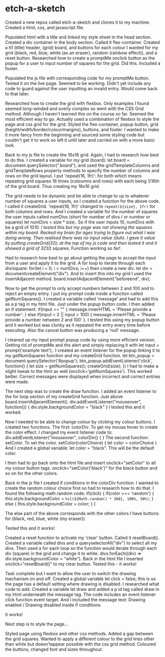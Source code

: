 # etch-a-sketch
Created a new repos called etch-a-sketch and clones it to my machine. Created a html, css, and javascript file.

Populated html with a title and linked my style sheet in the head section. Created a div container in the body section. Called it flex-container.
Created a h1 (title) header, (grid) board, and buttons for each colour I wanted for my grid (black, red, blue, white (as an eraser), random (rainbow effect)), and a reset button.
Researched how to create a promptMe onclick button as the popup for a user to input number of squares for the grid. Did this.
Included a footer.

Populated the js file with corresponding code for my promptMe button. Tested it on the live page. Seemed to be working. Didn't yet include any code to guard against the user
inputting an invalid entry. Would come back to that later.

Researched how to create the grid with flexbox. Only examples I found seemed long-winded and overly complex so went with the CSS Grid method. Although I haven't learned this on the
course so far. Seemed the most efficient way to go. Actually used a combination of flexbox to style the page and css grid for the grid.
Styled the flex-container, popup button, grid (height/width/border/colour/margins), buttons, and footer.
I wanted to make it more fancy from the beginning and sourced some styling code but couldn't get it to work so left it until later and carried on with a more basic look.

Back to my js file to create the 16x16 grid. Again, I had to research how best to do this. I created a variable for my grid (board): let board = document.querySelector(".board");
and used the gridTemplateColumns and gridTemplateRows property methods to specify the number of columns and rows on the grid layout. I put 'repeat(16, 1fr)': for both which means
repeating grid squares 16 times (coloumns and rows) with each being 1/16th of the grid board. Thus creating my 16x16 grid.

The grid needs to be dynamic and be able to change to up to whatever number of squares a user inputs, so I created a function for the above code. I called it createGrid.
'repeat(16, 1fr)' changed to `repeat(${size}, 1fr)` for both columns and rows. And I created a variable for the number of squares the user inputs called numDivs
(short for number of divs / or number or squares) let numDivs = size * size;. So if the user inputs 10, numDivs with be a grid of 10*10.
I tested this but my page was not showing the squares within my board. Racked my brain for ages trying to figure out what I was doing wrong. Then realised there was no input value (duh).
I gave it value by putting createGrid(32); at the top of my js code and then tested it and it showed a grid of 32*32 squares. Function working so far!

Had to research how best to go about getting the page to accept the input from a user and apply it to the grid. A for loop to iterate through each div/square: for(let i = 0; i < numDivs; i++)
then create a new div. let div = documentcreateElement("div"). And to insert this into my grid I used the insertAdjacent method. board.insertAdjacentElement("beforeend", div);

Now to get the prompt to only accept numbers between 2 and 100 and to reject an empty entry. I put my prompt code inside a function called getNumSquares().
I created a variable called 'message' and had to add this as a p tag in my html file. Just under the popup button code.
I then added an if statement.
if(input == "" { message.innerHTML = 'Please provide a number':
} else if(input < 2 || input > 100) { message.innerHTML = 'Please provide a number netween 2 and 100' }.
I tested this using my popup button and it worked but was clunky as it repeated the entry every time before executing. Also the cancel button was producing a 'null' message.

I cleaned up my input prompt popup code by using more efficient version.  Getting rid of promptMe and the alert and simply replacing it with let input = prompt('example text');. I created
an event listener for the popup linking it to my getNumSquares function and my createGrid function.
let btn_popup = document.querySelector('#popup');
btn_popup.addEventListener('click', function() {
  let size = getNumSquares();
  createGrid(size);
})
I had to make a slight tweak to the html as well (onclick='getNumSquares'). This worked better. Correct messages were displayed when incorrect and correct entries were made.

The next step was to create the draw function. I added an event listener to the for loop section of my createGrid function. Just above board.insertAdjacentElement().
div.addEventListener("mouseover", function()) {
div.style.backgroundColor = "black"
}
I tested this and it worked.

Now I needed to be able to change colour by clicking my colour buttons. I created two functions. The first: colorDiv. To get my mouse hover to create the color effect.
I changed my event listener code to:
div.addEventListener("mouseover", colorDiv() {
}
The second function: setColor. To set the color. setColor(colorChoice) {
let color = colorChoice
}
And I created a global variable: let color = "black". This will be the default color.

I then had to go back onto the html file and insert onclick="setColor" to all my colour button tags. onclick="setColor('black')" for the black button and so on for the other colors.

Back in the js file I created if conditions in the colorDiv function. I wanted to create the random colour choice first so had to research how to do that.
I found the following math.random code:
if(click) {
  if(color === 'random') {
    this.style.backgroundColor = `hsl(${Math.random() * 360}, 100%, 50%)`;
}    else {
      this.style.backgroundColor = color;
}
}

The else part of the above corresponds with the other colors I have buttons for (black, red, blue, white (my eraser)).

Tested this and it works!

Created a reset function to activate my 'clear' button. Called it resetBoard(). Created a variable called divs and a queryselectorAll("div") to select all my divs. Then used
a for each loop so the function would iterate through each div (square) in the grid and change it to white.  divs.forEach((div) => div.style.backgroundColor = "white").
Back in the html file I inserted onclick="resetBoard()" to my clear button.
Tested this - it works!

Task complete but I want to allow the user to switch the drawing mechanism on and off.
Created a global variable let click = false; this is so the page has a default setting where drawing is disabled. I researched what code to add. Created a variable let draw and
added a p id tag called draw in my html underneath the message tag. The code includes an event listener click function event target.
And I included the message text: Drawing enabled / Drawing disabled inside if conditions.

It works!

Next step is to style the page...

Styled page using flexbox and other css methods. Added a gap between the grid squares. Wanted to apply a different colour to the grid lines other than white but doesn'tappear possible with the css grid method. Coloured the buttons, changed font and sizes throughout.



